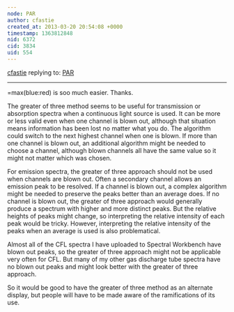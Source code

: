 ```yaml
---
node: PAR
author: cfastie
created_at: 2013-03-20 20:54:08 +0000
timestamp: 1363812848
nid: 6372
cid: 3834
uid: 554
---
```




[cfastie](../profile/cfastie) replying to: [PAR](../notes/cfastie/3-16-2013/par)

----
=max(blue:red) is soo much easier. Thanks.

The greater of three method seems to be useful for transmission or absorption spectra when a continuous light source is used. It can be more or less valid even when one channel is blown out, although that situation means information has been lost no matter what you do. The algorithm could switch to the next highest channel when one is blown. If more than one channel is blown out, an additional algorithm might be needed to choose a channel, although blown channels all have the same value so it might not matter which was chosen.

For emission spectra, the greater of three approach should not be used when channels are blown out. Often a secondary channel allows an emission peak to be resolved. If a channel is blown out, a complex algorithm might be needed to preserve the peaks better than an average does. If no channel is blown out, the greater of three approach would generally produce a spectrum with higher and more distinct peaks. But the relative heights of peaks might change, so interpreting the relative intensity of each peak would be tricky. However, interpreting the relative intensity of the peaks when an average is used is also problematical.  

Almost all of the CFL spectra I have uploaded to Spectral Workbench have blown out peaks, so the greater of three approach might not be applicable very often for CFL. But many of my other gas discharge tube spectra have no blown out peaks and might look better with the greater of three approach.  

So it would be good to have the greater of three method as an alternate display, but people will have to be made aware of the ramifications of its use.